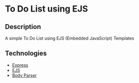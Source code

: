 # To Do List using EJS

## Description
A simple To Do List using EJS (Embedded JavaScript) Templates

## Technologies
* [Express](https://expressjs.com)
* [EJS](https://ejs.co/#promo)
* [Body Parser](https://www.npmjs.com/package/body-parser)